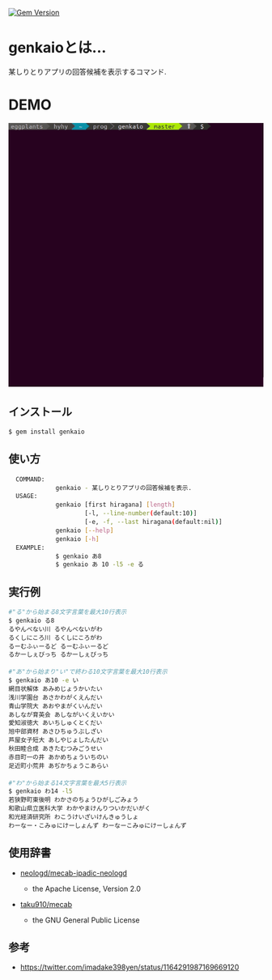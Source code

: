 [![Gem Version](https://badge.fury.io/rb/genkaio.svg)](https://badge.fury.io/rb/genkaio)

# genkaioとは...

某しりとりアプリの回答候補を表示するコマンド.

# DEMO

![DEMO](https://raw.githubusercontent.com/eggplants/genkaio/master/demo.gif)


## インストール

```bash
$ gem install genkaio
```

## 使い方

```bash
  COMMAND:
             genkaio - 某しりとりアプリの回答候補を表示.
  USAGE:
             genkaio [first hiragana] [length]
                     [-l, --line-number(default:10)]
                     [-e, -f, --last hiragana(default:nil)]
             genkaio [--help]
             genkaio [-h]
  EXAMPLE:
             $ genkaio あ8
             $ genkaio あ 10 -l5 -e る
```

## 実行例

```bash
#"る"から始まる8文字言葉を最大10行表示
$ genkaio る8
るやんべない川 るやんべないがわ
るくしにころ川 るくしにころがわ
るーむふぃーるど るーむふぃーるど
るかーしぇびっち るかーしぇびっち

#"あ"から始まり"い"で終わる10文字言葉を最大10行表示
$ genkaio あ10 -e い
網目状解体 あみめじょうかいたい
浅川学園台 あさかわがくえんだい
青山学院大 あおやまがくいんだい
あしなが育英会 あしながいくえいかい
愛知淑徳大 あいちしゅくとくだい
旭中部資材 あさひちゅうぶしざい
芦屋女子短大 あしやじょしたんだい
秋田睦合成 あきたむつみごうせい
赤目町一の井 あかめちょういちのい
足近町小荒井 あぢかちょうこあらい

#"わ"から始まる14文字言葉を最大5行表示
$ genkaio わ14 -l5
若狭野町東後明 わかさのちょうひがしごみょう
和歌山県立医科大学 わかやまけんりついかだいがく
和光経済研究所 わこうけいざいけんきゅうしょ
わーなー・こみゅにけーしょんず わーなーこみゅにけーしょんず

```

## 使用辞書

- [neologd/mecab-ipadic-neologd](https://github.com/neologd/mecab-ipadic-neologd)
	- the Apache License, Version 2.0

- [taku910/mecab](https://github.com/taku910/mecab)
	- the GNU General Public License

## 参考

- https://twitter.com/imadake398yen/status/1164291987169669120
